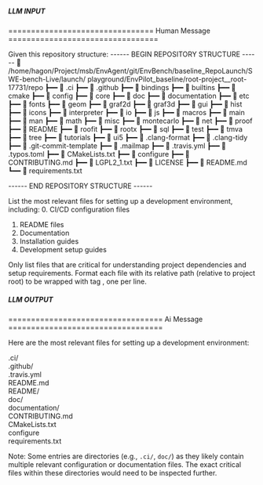 ##### LLM INPUT #####
================================ Human Message =================================

Given this repository structure:
------ BEGIN REPOSITORY STRUCTURE ------
📂 
/home/hagon/Project/msb/EnvAgent/git/EnvBench/baseline_RepoLaunch/SWE-bench-Live/launch/
playground/EnvPilot_baseline/root-project__root-17731/repo
┣━━ 📂 .ci
┣━━ 📂 .github
┣━━ 📂 bindings
┣━━ 📂 builtins
┣━━ 📂 cmake
┣━━ 📂 config
┣━━ 📂 core
┣━━ 📂 doc
┣━━ 📂 documentation
┣━━ 📂 etc
┣━━ 📂 fonts
┣━━ 📂 geom
┣━━ 📂 graf2d
┣━━ 📂 graf3d
┣━━ 📂 gui
┣━━ 📂 hist
┣━━ 📂 icons
┣━━ 📂 interpreter
┣━━ 📂 io
┣━━ 📂 js
┣━━ 📂 macros
┣━━ 📂 main
┣━━ 📂 man
┣━━ 📂 math
┣━━ 📂 misc
┣━━ 📂 montecarlo
┣━━ 📂 net
┣━━ 📂 proof
┣━━ 📂 README
┣━━ 📂 roofit
┣━━ 📂 rootx
┣━━ 📂 sql
┣━━ 📂 test
┣━━ 📂 tmva
┣━━ 📂 tree
┣━━ 📂 tutorials
┣━━ 📂 ui5
┣━━ 📄 .clang-format
┣━━ 📄 .clang-tidy
┣━━ 📄 .git-commit-template
┣━━ 📄 .mailmap
┣━━ 📄 .travis.yml
┣━━ 📄 .typos.toml
┣━━ 📄 CMakeLists.txt
┣━━ 📄 configure
┣━━ 📄 CONTRIBUTING.md
┣━━ 📄 LGPL2_1.txt
┣━━ 📄 LICENSE
┣━━ 📄 README.md
┗━━ 📄 requirements.txt

------ END REPOSITORY STRUCTURE ------

List the most relevant files for setting up a development environment, including:
0. CI/CD configuration files
1. README files
2. Documentation
3. Installation guides
4. Development setup guides

Only list files that are critical for understanding project dependencies and setup requirements.
Format each file with its relative path (relative to project root) to be wrapped with tag <file> </file>, one per line.
##### LLM OUTPUT #####
================================== Ai Message ==================================

Here are the most relevant files for setting up a development environment:

<file>.ci/</file>  
<file>.github/</file>  
<file>.travis.yml</file>  
<file>README.md</file>  
<file>README/</file>  
<file>doc/</file>  
<file>documentation/</file>  
<file>CONTRIBUTING.md</file>  
<file>CMakeLists.txt</file>  
<file>configure</file>  
<file>requirements.txt</file>  

Note: Some entries are directories (e.g., `.ci/`, `doc/`) as they likely contain multiple relevant configuration or documentation files. The exact critical files within these directories would need to be inspected further.